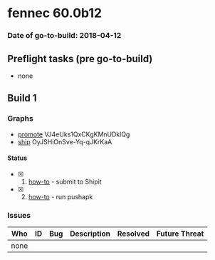 # fennec 60.0b12

### Date of go-to-build: 2018-04-12

## Preflight tasks (pre go-to-build)
- none

## Build 1  

### Graphs
* [promote](https://tools.taskcluster.net/push-inspector/#/VJ4eUks1QxCKgKMnUDklQg) VJ4eUks1QxCKgKMnUDklQg
* [ship](https://tools.taskcluster.net/push-inspector/#/OyJSHiOnSve-Yq-qJKrKaA) OyJSHiOnSve-Yq-qJKrKaA


#### Status
- [x] 1.  [how-to](https://wiki.mozilla.org/Release:Release_Automation_on_Mercurial:Starting_a_Release#Submit_to_Ship_It)  - submit to Shipit
- [x] 2.  [how-to](https://github.com/mozilla-releng/releasewarrior-2.0/blob/master/docs/release-promotion/mobile/howto.md)  - run pushapk

### Issues
| Who                 | ID               | Bug                                                                 | Description                | Resolved                | Future Threat                |
| ------------------- | ---------------- | ------------------------------------------------------------------- | -------------------------- | ----------------------- | ---------------------------- |
| none | | | | | |

